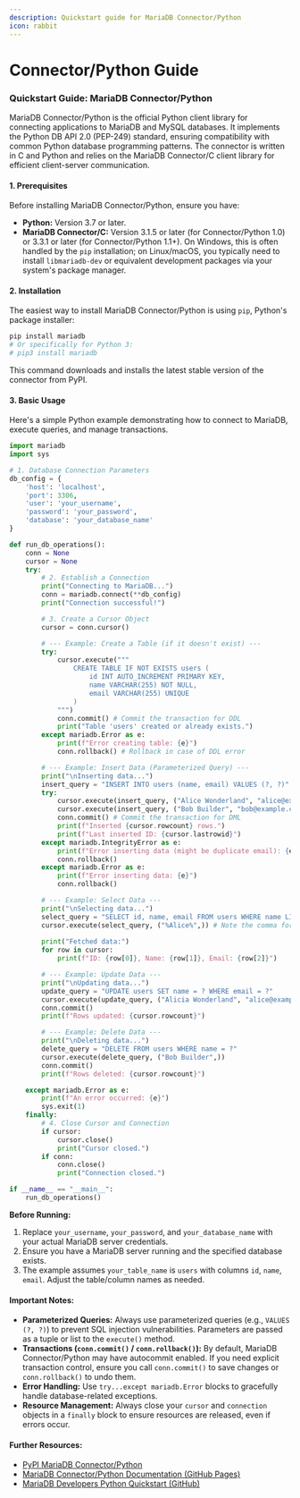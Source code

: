 ```yaml
---
description: Quickstart guide for MariaDB Connector/Python
icon: rabbit
---
```


# Connector/Python Guide

### Quickstart Guide: MariaDB Connector/Python

MariaDB Connector/Python is the official Python client library for connecting applications to MariaDB and MySQL databases. It implements the Python DB API 2.0 (PEP-249) standard, ensuring compatibility with common Python database programming patterns. The connector is written in C and Python and relies on the MariaDB Connector/C client library for efficient client-server communication.

#### 1. Prerequisites

Before installing MariaDB Connector/Python, ensure you have:

* **Python:** Version 3.7 or later.
* **MariaDB Connector/C:** Version 3.1.5 or later (for Connector/Python 1.0) or 3.3.1 or later (for Connector/Python 1.1+). On Windows, this is often handled by the `pip` installation; on Linux/macOS, you typically need to install `libmariadb-dev` or equivalent development packages via your system's package manager.

#### 2. Installation

The easiest way to install MariaDB Connector/Python is using `pip`, Python's package installer:

```bash
pip install mariadb
# Or specifically for Python 3:
# pip3 install mariadb
```

This command downloads and installs the latest stable version of the connector from PyPI.

#### 3. Basic Usage

Here's a simple Python example demonstrating how to connect to MariaDB, execute queries, and manage transactions.

```python
import mariadb
import sys

# 1. Database Connection Parameters
db_config = {
    'host': 'localhost',
    'port': 3306,
    'user': 'your_username',
    'password': 'your_password',
    'database': 'your_database_name'
}

def run_db_operations():
    conn = None
    cursor = None
    try:
        # 2. Establish a Connection
        print("Connecting to MariaDB...")
        conn = mariadb.connect(**db_config)
        print("Connection successful!")

        # 3. Create a Cursor Object
        cursor = conn.cursor()

        # --- Example: Create a Table (if it doesn't exist) ---
        try:
            cursor.execute("""
                CREATE TABLE IF NOT EXISTS users (
                    id INT AUTO_INCREMENT PRIMARY KEY,
                    name VARCHAR(255) NOT NULL,
                    email VARCHAR(255) UNIQUE
                )
            """)
            conn.commit() # Commit the transaction for DDL
            print("Table 'users' created or already exists.")
        except mariadb.Error as e:
            print(f"Error creating table: {e}")
            conn.rollback() # Rollback in case of DDL error

        # --- Example: Insert Data (Parameterized Query) ---
        print("\nInserting data...")
        insert_query = "INSERT INTO users (name, email) VALUES (?, ?)"
        try:
            cursor.execute(insert_query, ("Alice Wonderland", "alice@example.com"))
            cursor.execute(insert_query, ("Bob Builder", "bob@example.com"))
            conn.commit() # Commit the transaction for DML
            print(f"Inserted {cursor.rowcount} rows.")
            print(f"Last inserted ID: {cursor.lastrowid}")
        except mariadb.IntegrityError as e:
            print(f"Error inserting data (might be duplicate email): {e}")
            conn.rollback()
        except mariadb.Error as e:
            print(f"Error inserting data: {e}")
            conn.rollback()

        # --- Example: Select Data ---
        print("\nSelecting data...")
        select_query = "SELECT id, name, email FROM users WHERE name LIKE ?"
        cursor.execute(select_query, ("%Alice%",)) # Note the comma for single parameter tuple
        
        print("Fetched data:")
        for row in cursor:
            print(f"ID: {row[0]}, Name: {row[1]}, Email: {row[2]}")

        # --- Example: Update Data ---
        print("\nUpdating data...")
        update_query = "UPDATE users SET name = ? WHERE email = ?"
        cursor.execute(update_query, ("Alicia Wonderland", "alice@example.com"))
        conn.commit()
        print(f"Rows updated: {cursor.rowcount}")

        # --- Example: Delete Data ---
        print("\nDeleting data...")
        delete_query = "DELETE FROM users WHERE name = ?"
        cursor.execute(delete_query, ("Bob Builder",))
        conn.commit()
        print(f"Rows deleted: {cursor.rowcount}")

    except mariadb.Error as e:
        print(f"An error occurred: {e}")
        sys.exit(1)
    finally:
        # 4. Close Cursor and Connection
        if cursor:
            cursor.close()
            print("Cursor closed.")
        if conn:
            conn.close()
            print("Connection closed.")

if __name__ == "__main__":
    run_db_operations()
```

**Before Running:**

1. Replace `your_username`, `your_password`, and `your_database_name` with your actual MariaDB server credentials.
2. Ensure you have a MariaDB server running and the specified database exists.
3. The example assumes `your_table_name` is `users` with columns `id`, `name`, `email`. Adjust the table/column names as needed.

#### Important Notes:

* **Parameterized Queries:** Always use parameterized queries (e.g., `VALUES (?, ?)`) to prevent SQL injection vulnerabilities. Parameters are passed as a tuple or list to the `execute()` method.
* **Transactions (`conn.commit()` / `conn.rollback()`):** By default, MariaDB Connector/Python may have autocommit enabled. If you need explicit transaction control, ensure you call `conn.commit()` to save changes or `conn.rollback()` to undo them.
* **Error Handling:** Use `try...except mariadb.Error` blocks to gracefully handle database-related exceptions.
* **Resource Management:** Always close your `cursor` and `connection` objects in a `finally` block to ensure resources are released, even if errors occur.

#### Further Resources:

* [PyPI MariaDB Connector/Python](https://pypi.org/project/mariadb/)
* [MariaDB Connector/Python Documentation (GitHub Pages)](https://mariadb-corporation.github.io/mariadb-connector-python/usage.html)
* [MariaDB Developers Python Quickstart (GitHub)](https://github.com/mariadb-developers/python-quickstart)
